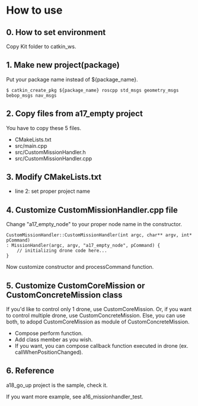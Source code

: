 # How to use

## 0. How to set environment

Copy Kit folder to catkin_ws.

## 1. Make new project(package)

Put your package name instead of ${package_name}.

    $ catkin_create_pkg ${package_name} roscpp std_msgs geometry_msgs bebop_msgs nav_msgs

## 2. Copy files from a17_empty project

You have to copy these 5 files.

- CMakeLists.txt
- src/main.cpp
- src/CustomMissionHandler.h
- src/CustomMissionHandler.cpp

## 3. Modify CMakeLists.txt

- line 2: set proper project name

## 4. Customize CustomMissionHandler.cpp file

Change "a17_empty_node" to your proper node name in the constructor.

```
CustomMissionHandler::CustomMissionHandler(int argc, char** argv, int* pCommand)
: MissionHandler(argc, argv, "a17_empty_node", pCommand) {
    // initializing drone code here...
}
```

Now customize constructor and processCommand function.

## 5. Customize CustomCoreMission or CustomConcreteMission class

If you'd like to control only 1 drone, use CustomCoreMission. Or, if you want to control multiple drone, use CustomConcreteMission. Else, you can use both, to adopd CustomCoreMission as module of CustomConcreteMission.

- Compose perform function.
- Add class member as you wish.
- If you want, you can compose callback function executed in drone (ex. callWhenPositionChanged).


## 6. Reference

a18_go_up project is the sample, check it.

If you want more example, see a16_missionhandler_test.
